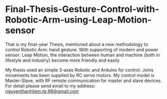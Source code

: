 # Final-Thesis-Gesture-Control-with-Robotic-Arm-using-Leap-Motion-sensor
That is my final-year Thesis, mentioned about a new methodology to control Robotic Arm: hand gesture. With supporting of modern and power sensor: Leap Motion, the interaction between human and machine (both in lifestyle and industry) become more friendly and easily

My thesis used an simple 3-axes Robotic and Arduino for control. Joins movements has been supplied by RC servo motors. My control model is Master-Slave, with RF remote communication for master and slave devices. For detail please send email to my address: nguyenthanhliem.tg.98@gmail.com

